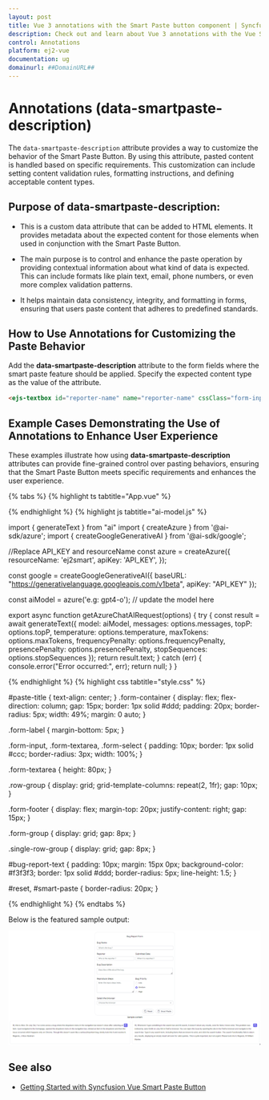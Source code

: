 ```yaml
---
layout: post
title: Vue 3 annotations with the Smart Paste button component | Syncfusion
description: Check out and learn about Vue 3 annotations with the Vue SmartPasteButton component of Syncfusion Essential JS 2 and more details.
control: Annotations
platform: ej2-vue
documentation: ug
domainurl: ##DomainURL##
---
```


# Annotations (data-smartpaste-description)

The `data-smartpaste-description` attribute provides a way to customize the behavior of the Smart Paste Button. By using this attribute, pasted content is handled based on specific requirements. This customization can include setting content validation rules, formatting instructions, and defining acceptable content types.

## Purpose of data-smartpaste-description:

* This is a custom data attribute that can be added to HTML elements. It provides metadata about the expected content for those elements when used in conjunction with the Smart Paste Button.

* The main purpose is to control and enhance the paste operation by providing contextual information about what kind of data is expected. This can include formats like plain text, email, phone numbers, or even more complex validation patterns.

* It helps maintain data consistency, integrity, and formatting in forms, ensuring that users paste content that adheres to predefined standards.

## How to Use Annotations for Customizing the Paste Behavior

Add the **data-smartpaste-description** attribute to the form fields where the smart paste feature should be applied. Specify the expected content type as the value of the attribute.

```html
<ejs-textbox id="reporter-name" name="reporter-name" cssClass="form-input" data-smartpaste-description="Name must follow the format: Initial Firstname Lastname"></ejs-textbox>
```

## Example Cases Demonstrating the Use of Annotations to Enhance User Experience

These examples illustrate how using **data-smartpaste-description** attributes can provide fine-grained control over pasting behaviors, ensuring that the Smart Paste Button meets specific requirements and enhances the user experience.

{% tabs %}
{% highlight ts tabtitle="App.vue" %}

<template>
  <div id='container'>
    <h2 id="paste-title">Data Form with Syncfusion Smart Paste Button</h2>
    <form class="form-container">
      <div class="single-row-group">
        <label for="bug-name" class="e-form-label">Bug Name</label>
        <ejs-textbox id="bug-name" name="bug-name" cssClass="form-input" placeholder="What's the bug ?"
          floatLabelType="Never"></ejs-textbox>
      </div>

      <div class="row-group">
        <div>
          <label for="reporter-name" class="e-form-label">Reporter</label>
          <ejs-textbox id="reporter-name" name="reporter-name" cssClass="form-input" placeholder="Who is the reporter ?"
            floatLabelType="Never"
            data-smartpaste-description="Name must follow the format: Initial Firstname Lastname"></ejs-textbox>
        </div>
        <div>
          <label for="submitted-date" class="e-form-label">Submitted Date</label>
          <ejs-textbox id="submitted-date" name="submit-date" cssClass="form-input" placeholder="When it is reported ?"
            floatLabelType="Never"
            data-smartpaste-description="Date must follow the format: Month Day. For ex: May 01"></ejs-textbox>
        </div>
      </div>

      <div class="form-group">
        <label for="bug-description" class="e-form-label">Bug Description</label>
        <ejs-textarea id="bug-description" cssClass="form-textarea" placeholder="Describe a little about the bug"
          rows="2" floatLabelType="Never"></ejs-textarea>
      </div>

      <div class="row-group">
        <div style="display: flex;flex-direction: column;">
          <label for="reproduce-steps" class="e-form-label">Reproduce Steps</label>
          <ejs-textarea id="reproduce-steps" name="reproduce-steps" cssClass="form-textarea" cols='30' rows="4"
            placeholder="Enter the repro steps here.." floatLabelType="Never"
            data-smartpaste-description="Structure each steps in a Numbered format."></ejs-textarea>
        </div>
        <div>
          <label class="form-label">Bug Priority</label>
          <div class="row">
            <ejs-radiobutton id="radio1" value="low" name="bug-priority" label="Low" checked=true></ejs-radiobutton>
          </div>
          <div class="row">
            <ejs-radiobutton id="radio2" value="medium" name="bug-priority" label="Medium"></ejs-radiobutton>

          </div>
          <div class="row">
            <ejs-radiobutton id="radio3" value="high" name="bug-priority" label="High"></ejs-radiobutton>
          </div>
        </div>

      </div>

      <div>
        <label for="browser" class="form-label">Select the browser</label>
        <ejs-combobox id="browser" name="browser" :dataSource="browserData"
          placeholder='Choose the browser'></ejs-combobox>
      </div>

      <div class="form-footer">
        <ejs-button id="reset" cssClass="form-button" content="Reset" iconCss="e-icons e-reset"></ejs-button>
        <ejs-smartpastebutton id="smart-paste" cssClass="form-button" iconCss="e-icons e-paste"
          content="Smart Paste" :aiAssistHandler="serverAIRequest"></ejs-smartpastebutton>
      </div>
    </form>

    <div class="col-lg-4 property-section">
      <div class="property-panel-section">
        <div class="property-panel-content">
          <h4> Choose a preset below </h4>
          <div class="chip-container">
            <ejs-chiplist id="chip-choice" :chips="bugPresets" selection='Single' :selectedChips="selectedChips" @click="onChipClick"></ejs-chiplist>
          </div>
          <div id="bug-report-text">{{ bugReports[0] }}</div>
          <ejs-button ref="copyRef" id="copy-btn" content="Copy" iconCss="e-icons e-copy" @click="copy"></ejs-button>
        </div>
      </div>
    </div>
  </div>
</template>

<script lang="ts">
import { SmartPasteButtonComponent, ChatOptions, ButtonComponent, RadioButtonComponent, ChipListComponent } from "@syncfusion/ej2-vue-buttons";
import { TextBoxComponent, TextAreaComponent } from "@syncfusion/ej2-vue-inputs";
import { ComboBoxComponent } from "@syncfusion/ej2-vue-dropdowns";
import { getAzureChatAIRequest } from './ai-model';

export default {
  name: 'App',
  components: {
    'ejs-smartpastebutton': SmartPasteButtonComponent,
    'ejs-button': ButtonComponent,
    'ejs-textbox': TextBoxComponent,
    'ejs-textarea': TextAreaComponent,
    'ejs-radiobutton': RadioButtonComponent,
    'ejs-combobox': ComboBoxComponent,
    'ejs-chiplist': ChipListComponent
  },
  data() {
    return {
      browserData: ['Chrome', 'Firefox', 'Safari'],
      selectedChips: null,
      bugPresets: [
        "Issue with the dropdown menu",
        "Trouble logging into the website",
        "Search functionality not working",
        "Images missing on the product page"
      ],
      bugReports: [
        `Hi, this is Alice. On July 3rd, I've come across a bug where the dropdown menu in the navigation bar doesn't close after selecting an item. I just navigated to the homepage, opened the dropdown menu in the navigation bar, clicked an item in the dropdown and then the issue occurred which happens only on Chrome. Though this doesn't seem like a serious/important bug, kindly look into it and resolve it. Regards, J Alice Abraham`,
        `Hey team, On May 2nd, K John Doe reported an issue where the login page refreshes instead of logging in when the user clicks the login button. This problem prevents users from accessing their accounts, making it a critical issue that needs immediate attention. The issue has been observed across all major browsers. To reproduce the issue, open any browser and navigate to the website's login page. Enter a valid username and password, then click the Login button.`,
        `Hi, Whenever I type something in the search bar and hit search, it doesn't return any results, even for items I know exist. This problem was noticed by Jane Smith on July 5th in FireFox browser. You can repro the issue by opening the site in the Firefox browser and navigate to the search bar. Type in any search term, including items that are known to exist, and click the search button. The search functionality fails to return any results, displaying an empty result set even for valid queries. This is quite important, but not urgent. Please look into it. Regards, M William Marker`,
        `Hello, When I selected the category option on the landing page and chose the electronics category, the images were missing on the product page. The placeholders are there, but no actual images are loading. This happens on all browsers. I reported this on July 3rd. It's not urgent, but it does affect the user experience. Regards, L Mike Johnson`
      ]
    }
  },
  methods: {
    serverAIRequest: async (options: any) => {
      let output: string | null = '';
      try {
        output = await getAzureChatAIRequest(options) as string;
        output = output.replace('END_RESPONSE', '')
      } catch (error) {
        console.error("Error:", error);
      }
      return output;
    },
    copy: async function () {
      const btn = this.$refs.copyRef.ej2Instances;
      const copyContent = document.getElementById('bug-report-text');
      if (copyContent) {
        await navigator.clipboard.writeText(copyContent.innerHTML);
        btn.content = "Copied";
        btn.iconCss = "e-icons e-check";
      }
    },
    onChipClick: function(e) {
      const copyContent = document.getElementById('bug-report-text');
      copyContent.innerHTML = this.bugReports[e.index];
      this.selectedChips = [e.index];
      this.buttonContent = "Copy";
      this.buttonIcon = "e-icons e-copy";
    }
  }
}
</script>

<style>
@import './style.css'
</style>

{% endhighlight %}
{% highlight js tabtitle="ai-model.js" %}

import { generateText } from "ai"
import { createAzure } from '@ai-sdk/azure';
import { createGoogleGenerativeAI } from '@ai-sdk/google';

//Replace API_KEY and resourceName
const azure = createAzure({
    resourceName: 'ej2smart',
    apiKey: 'API_KEY',
});

const google = createGoogleGenerativeAI({
    baseURL: "https://generativelanguage.googleapis.com/v1beta",
    apiKey: "API_KEY"
});
 
const aiModel = azure('e.g: gpt4-o'); // update the model here

export async function getAzureChatAIRequest(options) {
    try {
        const result = await generateText({
            model: aiModel,
            messages: options.messages,
            topP: options.topP,
            temperature: options.temperature,
            maxTokens: options.maxTokens,
            frequencyPenalty: options.frequencyPenalty,
            presencePenalty: options.presencePenalty,
            stopSequences: options.stopSequences
        });
        return result.text;
    } catch (err) {
        console.error("Error occurred:", err);
        return null;
    }
}

{% endhighlight %}
{% highlight css tabtitle="style.css" %}

#paste-title {
  text-align: center;
}
.form-container {
  display: flex;
  flex-direction: column;
  gap: 15px;
  border: 1px solid #ddd;
  padding: 20px;
  border-radius: 5px;
  width: 49%;
  margin: 0 auto;
}

.form-label {
  margin-bottom: 5px;
}

.form-input,
.form-textarea,
.form-select {
  padding: 10px;
  border: 1px solid #ccc;
  border-radius: 3px;
  width: 100%;
}

.form-textarea {
  height: 80px;
}


.row-group {
  display: grid;
  grid-template-columns: repeat(2, 1fr);
  gap: 10px;
}

.form-footer {
  display: flex;
  margin-top: 20px;
  justify-content: right;
  gap: 15px;
}

.form-group {
  display: grid;
  gap: 8px;
}

.single-row-group {
  display: grid;
  gap: 8px;
}

#bug-report-text {
  padding: 10px;
  margin: 15px 0px;
  background-color: #f3f3f3;
  border: 1px solid #ddd;
  border-radius: 5px;
  line-height: 1.5;
}

#reset,
#smart-paste {
  border-radius: 20px;
}

{% endhighlight %}
{% endtabs %}

Below is the featured sample output:

![vue-3-js-smart-paste-button](images/smartpaste.gif)

## See also

* [Getting Started with Syncfusion Vue Smart Paste Button](./vue-3-getting-started)